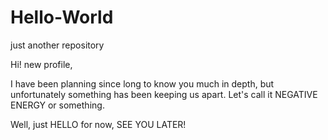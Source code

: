 # Hello-World
just another repository

Hi! new profile,

I have been planning since long to know you much in depth, but unfortunately something has been keeping us apart. Let's call it NEGATIVE ENERGY or something.

Well, just HELLO for now, SEE YOU LATER!
